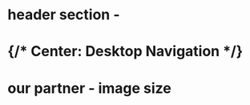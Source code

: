 # header section - <div className="flex items-center justify-center gap-x-40 w-full">

# {/* Center: Desktop Navigation */}
#     <nav className="hidden lg:flex items-center justify-center ml-36">

# our partner - image size